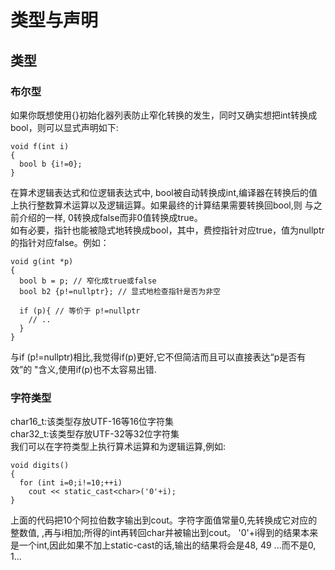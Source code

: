 # 类型与声明
## 类型
### 布尔型
如果你既想使用{}初始化器列表防止窄化转换的发生，同时又确实想把int转换成bool，则可以显式声明如下:
```
void f(int i)
{
  bool b {i!=0};
}
```

在算术逻辑表达式和位逻辑表达式中, bool被自动转换成int,编译器在转换后的值上执行整数算术运算以及逻辑运算。如果最终的计算结果需要转换回bool,则
与之前介绍的一样, 0转换成false而非0值转换成true。  
如有必要，指针也能被隐式地转换成bool，其中，费控指针对应true，值为nullptr的指针对应false。例如：
```
void g(int *p)
{
  bool b = p; // 窄化成true或false
  bool b2 {p!=nullptr}; // 显式地检查指针是否为非空
  
  if (p){ // 等价于 p!=nullptr
    // ..
  }
}
```

与if (p!=nullptr)相比,我觉得if(p)更好,它不但简洁而且可以直接表达“p是否有效”的 "含义,使用if(p)也不太容易出错.  

### 字符类型
char16_t:该类型存放UTF-16等16位字符集  
char32_t:该类型存放UTF-32等32位字符集  
我们可以在字符类型上执行算术运算和为逻辑运算,例如:
```
void digits()
{
  for (int i=0;i!=10;++i)
    cout << static_cast<char>('0'+i);
}
```
上面的代码把10个阿拉伯数字输出到cout。字符字面值常量0,先转换成它对应的整数值, ,再与i相加;所得的int再转回char并被输出到cout。
'0'+i得到的结果本来是一个int,因此如果不加上static-cast的话,输出的结果将会是48, 49 ...而不是0, 1...
